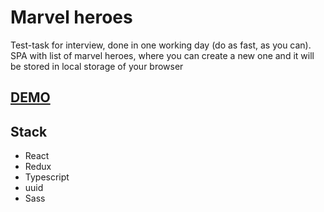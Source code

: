 # Marvel heroes 

Test-task for interview, done in one working day (do as fast, as you can). SPA with list of marvel
heroes, where you can create a new one and it will be stored in local storage of your browser
## [DEMO](https://mrredhand.github.io/react-burger/)

## Stack

- React
- Redux
- Typescript
- uuid
- Sass
